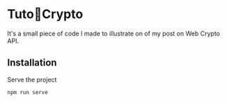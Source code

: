 # Tuto🥨Crypto

It's a small piece of code I made to illustrate on of my post on Web Crypto API.

## Installation

Serve the project

```
npm run serve
```

